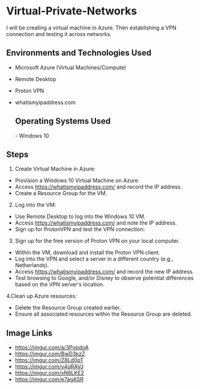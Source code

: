 <h1>Virtual-Private-Networks</h1>
I will be creating a virtual machine in Azure. Then establishing a VPN connection and testing it across networks.

<h2>Environments and Technologies Used</h2>

- Microsoft Azure (Virtual Machines/Compute)
- Remote Desktop
- Proton VPN
- whatismyipaddress.com

  <h2>Operating Systems Used </h2>
  - Windows 10

<h2>Steps</h2>

1. Create Virtual Machine in Azure:

- Provision a Windows 10 Virtual Machine on Azure.
- Access https://whatismyipaddress.com/ and record the IP address.
- Create a Resource Group for the VM.

2. Log into the VM:

- Use Remote Desktop to log into the Windows 10 VM.
- Access https://whatismyipaddress.com/ and note the IP address.
- Sign up for ProtonVPN and test the VPN connection:

3. Sign up for the free version of Proton VPN on your local computer.

- Within the VM, download and install the Proton VPN client.
- Log into the VPN and select a server in a different country (e.g., Netherlands).
- Access https://whatismyipaddress.com/ and record the new IP address.
- Test browsing to Google, and/or Disney to observe potential differences based on the VPN server's location.

4.Clean up Azure resources:

- Delete the Resource Group created earlier.
- Ensure all associated resources within the Resource Group are deleted.

<h2>Image Links</h2>

- https://imgur.com/a/3PvpdoA
- https://imgur.com/BwD3kzZ
- https://imgur.com/Z8Ld0pT
- https://imgur.com/y4qRAVJ
- https://imgur.com/xN6LKE2
- https://imgur.com/e7agASR
